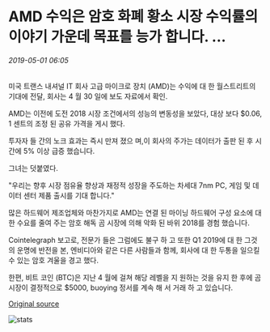 # AMD 수익은 암호 화폐 황소 시장 수익률의 이야기 가운데 목표를 능가 합니다. ...

###### 2019-05-01 06:05

미국 트랜스 내셔널 IT 회사 고급 마이크로 장치 (AMD)는 수익에 대 한 월스트리트의 기대에 전달, 회사는 4 월 30 일에 보도 자료에서 확인.

AMD는 이전에 도전 2018 시장 조건에서의 성능의 변동성을 보았다, 대상 보다 $0.06, 1 센트의 조정 된 공유 가격을 게시 했다.

투자자 들 간의 노크 효과는 즉시 만져 졌으 며,이 회사의 주가는 데이터가 출판 된 후 시간에 5% 이상 급증 했습니다.

그녀는 덧붙였다.

"우리는 향후 시장 점유율 향상과 재정적 성장을 주도하는 차세대 7nm PC, 게임 및 데이터 센터 제품 출시를 기대 합니다."

많은 하드웨어 제조업체와 마찬가지로 AMD는 연결 된 마이닝 하드웨어 구성 요소에 대 한 수요를 줄여 주는 암호 해독 곰 시장에 의해 악화 된 바위 2018를 경험 했습니다.

Cointelegraph 보고로, 전문가 들은 그럼에도 불구 하 고 또한 Q1 2019에 대 한 그것의 운명에 반전을 본, 엔비디아와 같은 다른 사람들과 함께, 회사에 대 한 두통을 일으킬 수 있는 암호 겨울을 경고 했다.

한편, 비트 코인 (BTC)은 지난 4 월에 걸쳐 해당 레벨을 지 원하는 것을 유지 한 후에 곰 시장이 결정적으로 $5000, buoying 정서를 계속 해 서 거래 하 고 있습니다.

[Original source](https://cointelegraph.com/news/amd-earnings-surpass-target-amid-talk-of-cryptocurrency-bull-market-return)

![stats](https://c.statcounter.com/11760860/0/a89fa40b/1/ "stats")